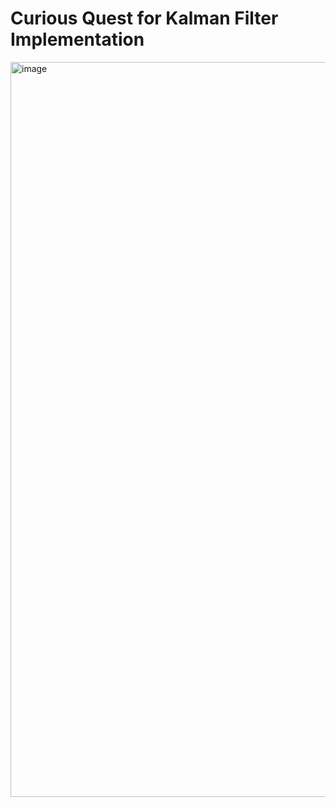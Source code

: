 # Curious Quest for Kalman Filter Implementation

<img width="2770" height="1176" alt="image" src="https://github.com/user-attachments/assets/9008ec4a-8da2-445f-8180-93d20b7a2d85" />
